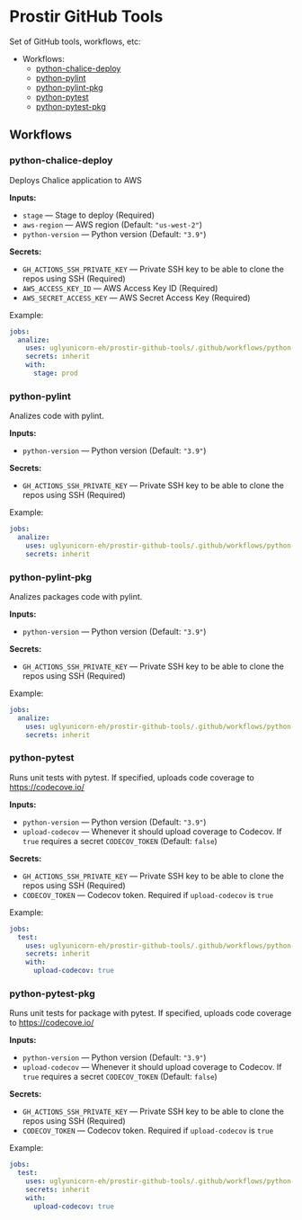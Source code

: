# Prostir GitHub Tools

Set of GitHub tools, workflows, etc:

* Workflows:
    * [python-chalice-deploy](#python-chalice-deploy)
    * [python-pylint](#python-pylint)
    * [python-pylint-pkg](#python-pylint-pkg)
    * [python-pytest](#python-pytest)
    * [python-pytest-pkg](#python-pytest-pkg)

## Workflows

### python-chalice-deploy

Deploys Chalice application to AWS

**Inputs:**

* `stage` — Stage to deploy (Required)
* `aws-region` — AWS region (Default: `"us-west-2"`)
* `python-version` — Python version (Default: `"3.9"`)

**Secrets:**

* `GH_ACTIONS_SSH_PRIVATE_KEY` — Private SSH key to be able to clone the repos using SSH (Required)
* `AWS_ACCESS_KEY_ID` — AWS Access Key ID (Required)
* `AWS_SECRET_ACCESS_KEY` — AWS Secret Access Key (Required)

Example:

```yaml
jobs:
  analize:
    uses: uglyunicorn-eh/prostir-github-tools/.github/workflows/python-chalice-deploy.yml@main
    secrets: inherit
    with:
      stage: prod
```

### python-pylint

Analizes code with pylint.

**Inputs:**

* `python-version` — Python version (Default: `"3.9"`)

**Secrets:**

* `GH_ACTIONS_SSH_PRIVATE_KEY` — Private SSH key to be able to clone the repos using SSH (Required)

Example:

```yaml
jobs:
  analize:
    uses: uglyunicorn-eh/prostir-github-tools/.github/workflows/python-pylint.yml@main
    secrets: inherit
```


### python-pylint-pkg

Analizes packages code with pylint.

**Inputs:**

* `python-version` — Python version (Default: `"3.9"`)

**Secrets:**

* `GH_ACTIONS_SSH_PRIVATE_KEY` — Private SSH key to be able to clone the repos using SSH (Required)

Example:

```yaml
jobs:
  analize:
    uses: uglyunicorn-eh/prostir-github-tools/.github/workflows/python-pylint-pkg.yml@main
    secrets: inherit
```

### python-pytest

Runs unit tests with pytest. If specified, uploads code coverage to https://codecove.io/

**Inputs:**

* `python-version` — Python version (Default: `"3.9"`)
* `upload-codecov` — Whenever it should upload coverage to Codecov. If `true` requires a secret `CODECOV_TOKEN` (Default: `false`)

**Secrets:**

* `GH_ACTIONS_SSH_PRIVATE_KEY` — Private SSH key to be able to clone the repos using SSH (Required)
* `CODECOV_TOKEN` — Codecov token. Required if `upload-codecov` is `true`

Example:

```yaml
jobs:
  test:
    uses: uglyunicorn-eh/prostir-github-tools/.github/workflows/python-pytest.yml@main
    secrets: inherit
    with:
      upload-codecov: true
```

### python-pytest-pkg

Runs unit tests for package with pytest. If specified, uploads code coverage to https://codecove.io/

**Inputs:**

* `python-version` — Python version (Default: `"3.9"`)
* `upload-codecov` — Whenever it should upload coverage to Codecov. If `true` requires a secret `CODECOV_TOKEN` (Default: `false`)

**Secrets:**

* `GH_ACTIONS_SSH_PRIVATE_KEY` — Private SSH key to be able to clone the repos using SSH (Required)
* `CODECOV_TOKEN` — Codecov token. Required if `upload-codecov` is `true`

Example:

```yaml
jobs:
  test:
    uses: uglyunicorn-eh/prostir-github-tools/.github/workflows/python-pytest-pkg.yml@main
    secrets: inherit
    with:
      upload-codecov: true
```
